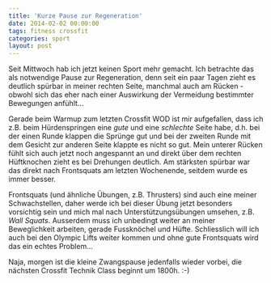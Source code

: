 ```yaml
---
title: 'Kurze Pause zur Regeneration'
date: 2014-02-02 00:00:00
tags: fitness crossfit
categories: sport
layout: post
---
```

Seit Mittwoch hab ich jetzt keinen Sport mehr gemacht. Ich betrachte das als notwendige Pause zur Regeneration, denn seit ein paar Tagen zieht es deutlich spürbar in meiner rechten Seite, manchmal auch am Rücken - obwohl sich das eher nach einer Auswirkung der Vermeidung bestimmter Bewegungen anfühlt...

Gerade beim Warmup zum letzten Crossfit WOD ist mir aufgefallen, dass ich z.B. beim Hürdenspringen eine *gute* und eine *schlechte* Seite habe, d.h. bei der einen Runde klappen die Sprünge gut und bei der zweiten Runde mit dem Gesicht zur anderen Seite klappte es nicht so gut. Mein unterer Rücken fühlt sich auch jetzt noch angespannt an und direkt über dem rechten Hüftknochen zieht es bei Drehungen deutlich. Am stärksten spürbar war das direkt nach Frontsquats am letzten Wochenende, seitdem wurde es immer besser.

Frontsquats (und ähnliche Übungen, z.B. Thrusters) sind auch eine meiner Schwachstellen, daher werde ich bei dieser Übung jetzt besonders vorsichtig sein und mich mal nach Unterstützungsübungen umsehen, z.B. *Wall Squats*. Ausserdem muss ich unbedingt weiter an meiner Beweglichkeit arbeiten, gerade Fussknöchel und Hüfte. Schliesslich will ich auch bei den Olympic Lifts weiter kommen und ohne gute Frontsquats wird das ein echtes Problem...

Naja, morgen ist die kleine Zwangspause jedenfalls wieder vorbei, die nächsten Crossfit Technik Class beginnt um 1800h. :-)
